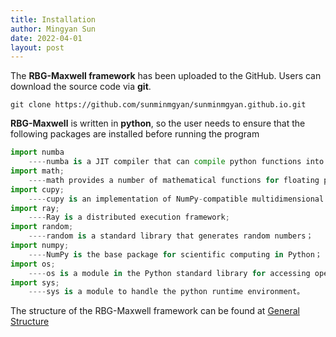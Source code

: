 ```yaml
---
title: Installation
author: Mingyan Sun 
date: 2022-04-01
layout: post
---
```




The **RBG-Maxwell framework** has been uploaded to the GitHub. Users can download the source code via **git**.

```github
git clone https://github.com/sunminmgyan/sunminmgyan.github.io.git
```

**RBG-Maxwell** is written in **python**, so the user needs to ensure that the following packages are installed before running the program

```python
import numba   
	----numba is a JIT compiler that can compile python functions into machine code；
import math;    
	----math provides a number of mathematical functions for floating point numbers；
import cupy;   
	----cupy is an implementation of NumPy-compatible multidimensional arrays on CUDA;
import ray;     
	----Ray is a distributed execution framework;
import random;  
	----random is a standard library that generates random numbers；
import numpy;  
	----NumPy is the base package for scientific computing in Python；
import os;      
	----os is a module in the Python standard library for accessing operating system functions；
import sys;     
	----sys is a module to handle the python runtime environment。
```



The structure of the RBG-Maxwell framework can be found at [General Structure](https://sunminmgyan.github.io/pages/2022-06-01-General-Structure/)



